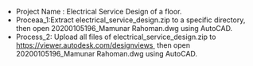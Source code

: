 - Project Name  : Electrical Service Design of a floor.
- Proceaa_1:Extract electrical_service_design.zip to a specific directory, then open 20200105196_Mamunar Rahoman.dwg using AutoCAD.
- Process_2: Upload all files of electrical_service_design.zip to https://viewer.autodesk.com/designviews  then open 20200105196_Mamunar Rahoman.dwg using AutoCAD.
